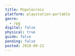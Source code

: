 ```yaml
---
title: Popolocrois
platform: playstation-portable
genre:
  - rpg
digital: false
physical: true
guide: false
pending: false
posted: 2018-09-21
---
```

